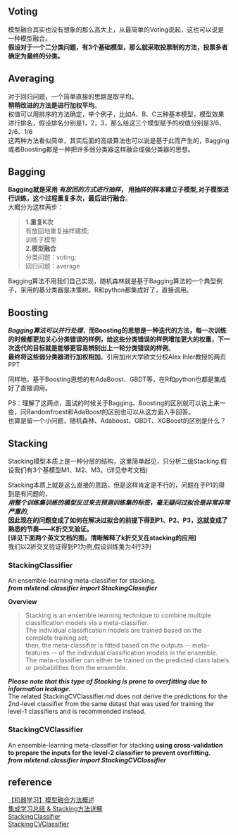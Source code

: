 ## Voting
模型融合其实也没有想象的那么高大上，从最简单的Voting说起，这也可以说是一种模型融合。  
**假设对于一个二分类问题，有3个基础模型，那么就采取投票制的方法，投票多者确定为最终的分类。**
## Averaging
对于回归问题，一个简单直接的思路是取平均。  
**稍稍改进的方法是进行加权平均**。  
权值可以用排序的方法确定，举个例子，比如A、B、C三种基本模型，模型效果进行排名，假设排名分别是1，2，3，那么给这三个模型赋予的权值分别是3/6、2/6、1/6  
这两种方法看似简单，其实后面的高级算法也可以说是基于此而产生的，Bagging或者Boosting都是一种把许多弱分类器这样融合成强分类器的思想。
## Bagging
**Bagging就是采用 *有放回的方式进行抽样*， 用抽样的样本建立子模型,对子模型进行训练，这个过程重复多次，最后进行融合**。  
大概分为这样两步：  
> **1.重复K次**  
有放回地重复抽样建模;    
训练子模型  
**2.模型融合**  
分类问题：voting;    
回归问题：average

Bagging算法不用我们自己实现，随机森林就是基于Bagging算法的一个典型例子，采用的基分类器是决策树。R和python都集成好了，直接调用。

## Boosting
***Bagging算法可以并行处理***，**而Boosting的思想是一种迭代的方法，每一次训练的时候都更加关心分类错误的样例，给这些分类错误的样例增加更大的权重，下一次迭代的目标就是能够更容易辨别出上一轮分类错误的样例**。  
**最终将这些弱分类器进行加权相加**。引用加州大学欧文分校Alex Ihler教授的两页PPT  

同样地，基于Boosting思想的有AdaBoost、GBDT等，在R和python也都是集成好了直接调用。  

PS：理解了这两点，面试的时候关于Bagging、Boosting的区别就可以说上来一些，问Randomfroest和AdaBoost的区别也可以从这方面入手回答。  
也算是留一个小问题，随机森林、Adaboost、GBDT、XGBoost的区别是什么？
## Stacking
Stacking模型本质上是一种分层的结构，这里简单起见，只分析二级Stacking.假设我们有3个基模型M1、M2、M3。(详见参考文档)    

Stacking本质上就是这么直接的思路，但是这样肯定是不行的，问题在于P1的得到是有问题的，  
***用整个训练集训练的模型反过来去预测训练集的标签，毫无疑问过拟合是非常非常严重的,***        
**因此现在的问题变成了如何在解决过拟合的前提下得到P1、P2、P3，这就变成了熟悉的节奏——K折交叉验证。**  
**[详见下面两个英文文档的图，清晰解释了k折交叉在stacking的应用]**     
我们以2折交叉验证得到P1为例,假设训练集为4行3列

### StackingClassifier
An ensemble-learning meta-classifier for stacking.  
***from mlxtend.classifier import StackingClassifier***  

**Overview**  
> Stacking is an ensemble learning technique to combine multiple classification models via a meta-classifier.   
The individual classification models are trained based on the complete training set;  
then, the meta-classifier is fitted based on the outputs -- meta-features -- of the individual classification models in the ensemble.   
The meta-classifier can either be trained on the predicted class labels or probabilities from the ensemble.

***Please note that this type of Stacking is prone to overfitting due to information leakage.***    
The related StackingCVClassifier.md does not derive the predictions for the 2nd-level classifier from the same datast that was used for training the level-1 classifiers and is recommended instead.

### StackingCVClassifier
An ensemble-learning meta-classifier for stacking **using cross-validation to prepare the inputs for the level-2 classifier to prevent overfitting.**  
***from mlxtend.classifier import StackingCVClassifier***  







## reference
[【机器学习】模型融合方法概述](https://zhuanlan.zhihu.com/p/25836678)  
[集成学习总结 & Stacking方法详解](https://blog.csdn.net/willduan1/article/details/73618677)  
[StackingClassifier](https://rasbt.github.io/mlxtend/user_guide/classifier/StackingClassifier/)  
[StackingCVClassifier](https://rasbt.github.io/mlxtend/user_guide/classifier/StackingCVClassifier/)
